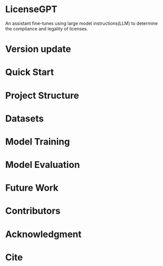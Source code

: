 # LicenseGPT
An assistant fine-tunes using large model instructions(LLM) to determine the compliance and legality of licenses.

# Version update

# Quick Start

# Project Structure

# Datasets

# Model Training

# Model Evaluation

# Future Work

# Contributors

# Acknowledgment

# Cite

